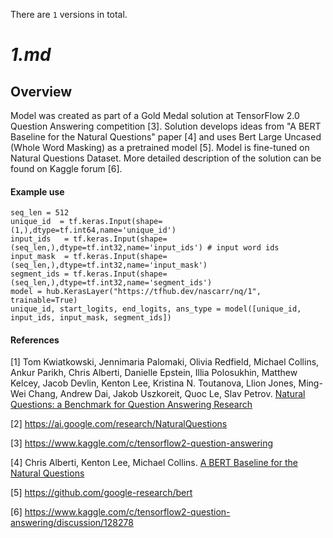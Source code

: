 There are `1` versions in total.

# _1.md_
## Overview

Model was created as part of a Gold Medal solution at TensorFlow 2.0 Question Answering competition [3].
Solution develops ideas from "A BERT Baseline for the Natural Questions" paper [4] and uses Bert Large Uncased (Whole Word Masking)
as a pretrained model [5]. Model is fine-tuned on Natural Questions Dataset.
More detailed description of the solution can be found on Kaggle forum [6].


#### Example use

```
seq_len = 512
unique_id  = tf.keras.Input(shape=(1,),dtype=tf.int64,name='unique_id')
input_ids   = tf.keras.Input(shape=(seq_len,),dtype=tf.int32,name='input_ids') # input word ids
input_mask  = tf.keras.Input(shape=(seq_len,),dtype=tf.int32,name='input_mask')
segment_ids = tf.keras.Input(shape=(seq_len,),dtype=tf.int32,name='segment_ids')
model = hub.KerasLayer("https://tfhub.dev/nascarr/nq/1", trainable=True)
unique_id, start_logits, end_logits, ans_type = model([unique_id, input_ids, input_mask, segment_ids])
```


#### References


[1] Tom Kwiatkowski, Jennimaria Palomaki, Olivia Redfield, Michael Collins, Ankur Parikh, Chris Alberti, Danielle Epstein, Illia Polosukhin, Matthew Kelcey, Jacob Devlin, Kenton Lee, Kristina N. Toutanova, Llion Jones, Ming-Wei Chang, Andrew Dai, Jakob Uszkoreit, Quoc Le, Slav Petrov.
[Natural Questions: a Benchmark for Question Answering Research](https://research.google/pubs/pub47761/)

[2] https://ai.google.com/research/NaturalQuestions

[3] https://www.kaggle.com/c/tensorflow2-question-answering

[4] Chris Alberti, Kenton Lee, Michael Collins.
[A BERT Baseline for the Natural Questions](https://arxiv.org/abs/1901.08634)

[5] https://github.com/google-research/bert

[6] https://www.kaggle.com/c/tensorflow2-question-answering/discussion/128278